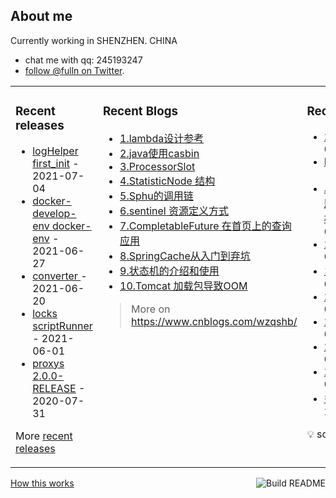 ## About me

Currently working in SHENZHEN. CHINA 
 - chat me with qq: 245193247
 - [follow @fulln on Twitter](https://twitter.com/fulln16).
<table><tr><td valign="top">
 
 
### Recent releases

<!-- recent_releases starts -->
* [logHelper first_init](https://github.com/fulln/logHelper/releases/tag/1.0.0) - 2021-07-04
* [docker-develop-env docker-env](https://github.com/fulln/docker-develop-env/releases/tag/1.0.0) - 2021-06-27
* [converter ](https://github.com/fulln/converter/releases/tag/1.0.0) - 2021-06-20
* [locks scriptRunner](https://github.com/fulln/locks/releases/tag/scriptRunner) - 2021-06-01
* [proxys 2.0.0-RELEASE](https://github.com/fulln/proxys/releases/tag/2.0.0) - 2020-07-31
<!-- recent_releases ends -->

More [recent releases](https://github.com/fulln/fulln/blob/master/releases.md)

</td><td valign="top">
  
### Recent Blogs

<!-- recent_blogs starts -->
<ul>
<li>
<a href="https://www.cnblogs.com/wzqshb/p/16987548.html">1.lambda设计参考</a>
</li>
<li>
<a href="https://www.cnblogs.com/wzqshb/p/16787675.html">2.java使用casbin</a>
</li>
<li>
<a href="https://www.cnblogs.com/wzqshb/p/16595799.html">3.ProcessorSlot</a>
</li>
<li>
<a href="https://www.cnblogs.com/wzqshb/p/16585826.html">4.StatisticNode 结构</a>
</li>
<li>
<a href="https://www.cnblogs.com/wzqshb/p/16585817.html">5.Sphu的调用链</a>
</li>
<li>
<a href="https://www.cnblogs.com/wzqshb/p/16585811.html">6.sentinel 资源定义方式</a>
</li>
<li>
<a href="https://www.cnblogs.com/wzqshb/p/16529826.html">7.CompletableFuture 在首页上的查询应用</a>
</li>
<li>
<a href="https://www.cnblogs.com/wzqshb/p/16276966.html">8.SpringCache从入门到弃坑</a>
</li>
<li>
<a href="https://www.cnblogs.com/wzqshb/p/15716161.html">9.状态机的介绍和使用</a>
</li>
<li>
<a href="https://www.cnblogs.com/wzqshb/p/15684005.html">10.Tomcat 加载包导致OOM</a>
</li>
</ul>
<!-- recent_blogs ends -->
 
> More on <a>https://www.cnblogs.com/wzqshb/ </a>
 
</td><td valign="top"> 

### Recent TIL
 
<!-- recent_TIL starts -->
* [2023-04-08](https://github.com/fulln/TIL/blob/master/daily/2023-04/2023-04-08.md) - 2023-04-08
* [NestedConfigurationProperty](https://github.com/fulln/TIL/blob/master/code/spring/NestedConfigurationProperty.md) - 2023-04-07
* [以下是一些经典的 LeetCode 题目链接，涵盖算法和数据结构的多个知识点：](https://github.com/fulln/TIL/blob/master/leetcode/gpt-100/GPT.md) - 2023-04-07
* [2023-04-07](https://github.com/fulln/TIL/blob/master/daily/2023-04/2023-04-07.md) - 2023-04-07
* [1017. 负二进制转换](https://github.com/fulln/TIL/blob/master/leetcode/middle/baseNeg2.md) - 2023-04-06
* [2023-04-06](https://github.com/fulln/TIL/blob/master/daily/2023-04/2023-04-06.md) - 2023-04-06
* [2023-04-05](https://github.com/fulln/TIL/blob/master/daily/2023-04/2023-04-05.md) - 2023-04-05
* [2023-04-04](https://github.com/fulln/TIL/blob/master/daily/2023-04/2023-04-04.md) - 2023-04-04
* [2023-04-03](https://github.com/fulln/TIL/blob/master/daily/2023-04/2023-04-03.md) - 2023-04-03
* [多边形三角剖分的最低得分](https://github.com/fulln/TIL/blob/master/leetcode/middle/minScoreTriangulation.md) - 2023-04-02
<!-- recent_TIL ends -->
 
:bulb: scaryp from [here](https://github.com/fulln/TIL)
 
</td></tr></table>
<a href="https://github.com/fulln/fulln/actions"><img src="https://github.com/fulln/fulln/workflows/Build%20README.md/badge.svg" align="right" alt="Build README"></a> <a href="https://simonwillison.net/2020/Jul/10/self-updating-profile-readme/">How this works</a>
